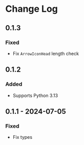 # Change Log

## 0.1.3

### Fixed

- Fix `ArrowIconHead` length check

## 0.1.2

### Added

- Supports Python 3.13

## 0.1.1 - 2024-07-05

### Fixed

- Fix types
